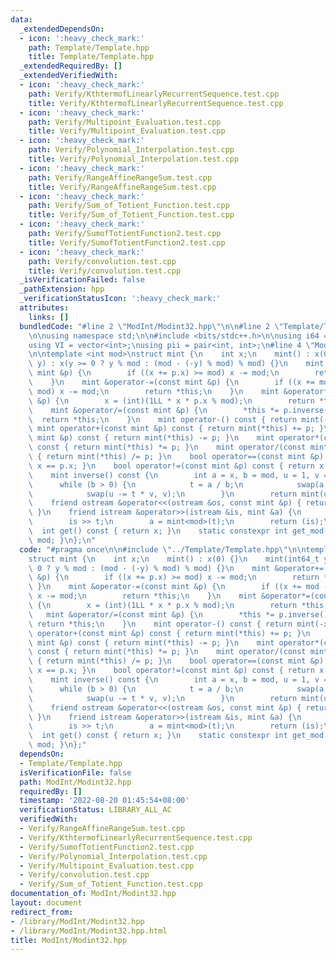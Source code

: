 ```yaml
---
data:
  _extendedDependsOn:
  - icon: ':heavy_check_mark:'
    path: Template/Template.hpp
    title: Template/Template.hpp
  _extendedRequiredBy: []
  _extendedVerifiedWith:
  - icon: ':heavy_check_mark:'
    path: Verify/KthtermofLinearlyRecurrentSequence.test.cpp
    title: Verify/KthtermofLinearlyRecurrentSequence.test.cpp
  - icon: ':heavy_check_mark:'
    path: Verify/Multipoint_Evaluation.test.cpp
    title: Verify/Multipoint_Evaluation.test.cpp
  - icon: ':heavy_check_mark:'
    path: Verify/Polynomial_Interpolation.test.cpp
    title: Verify/Polynomial_Interpolation.test.cpp
  - icon: ':heavy_check_mark:'
    path: Verify/RangeAffineRangeSum.test.cpp
    title: Verify/RangeAffineRangeSum.test.cpp
  - icon: ':heavy_check_mark:'
    path: Verify/Sum_of_Totient_Function.test.cpp
    title: Verify/Sum_of_Totient_Function.test.cpp
  - icon: ':heavy_check_mark:'
    path: Verify/SumofTotientFunction2.test.cpp
    title: Verify/SumofTotientFunction2.test.cpp
  - icon: ':heavy_check_mark:'
    path: Verify/convolution.test.cpp
    title: Verify/convolution.test.cpp
  _isVerificationFailed: false
  _pathExtension: hpp
  _verificationStatusIcon: ':heavy_check_mark:'
  attributes:
    links: []
  bundledCode: "#line 2 \"ModInt/Modint32.hpp\"\n\n#line 2 \"Template/Template.hpp\"\
    \n\nusing namespace std;\n\n#include <bits/stdc++.h>\n\nusing i64 = long long;\n\
    using VI = vector<int>;\nusing pii = pair<int, int>;\n#line 4 \"ModInt/Modint32.hpp\"\
    \n\ntemplate <int mod>\nstruct mint {\n    int x;\n    mint() : x(0) {}\n    mint(int64_t\
    \ y) : x(y >= 0 ? y % mod : (mod - (-y) % mod) % mod) {}\n    mint &operator+=(const\
    \ mint &p) {\n        if ((x += p.x) >= mod) x -= mod;\n        return *this;\n\
    \    }\n    mint &operator-=(const mint &p) {\n        if ((x += mod - p.x) >=\
    \ mod) x -= mod;\n        return *this;\n    }\n    mint &operator*=(const mint\
    \ &p) {\n        x = (int)(1LL * x * p.x % mod);\n        return *this;\n    }\n\
    \    mint &operator/=(const mint &p) {\n        *this *= p.inverse();\n      \
    \  return *this;\n    }\n    mint operator-() const { return mint(-x); }\n   \
    \ mint operator+(const mint &p) const { return mint(*this) += p; }\n    mint operator-(const\
    \ mint &p) const { return mint(*this) -= p; }\n    mint operator*(const mint &p)\
    \ const { return mint(*this) *= p; }\n    mint operator/(const mint &p) const\
    \ { return mint(*this) /= p; }\n    bool operator==(const mint &p) const { return\
    \ x == p.x; }\n    bool operator!=(const mint &p) const { return x != p.x; }\n\
    \    mint inverse() const {\n        int a = x, b = mod, u = 1, v = 0, t;\n  \
    \      while (b > 0) {\n            t = a / b;\n            swap(a -= t * b, b);\n\
    \            swap(u -= t * v, v);\n        }\n        return mint(u);\n    }\n\
    \    friend ostream &operator<<(ostream &os, const mint &p) { return os << p.x;\
    \ }\n    friend istream &operator>>(istream &is, mint &a) {\n        int64_t t;\n\
    \        is >> t;\n        a = mint<mod>(t);\n        return (is);\n    }\n  \
    \  int get() const { return x; }\n    static constexpr int get_mod() { return\
    \ mod; }\n};\n"
  code: "#pragma once\n\n#include \"../Template/Template.hpp\"\n\ntemplate <int mod>\n\
    struct mint {\n    int x;\n    mint() : x(0) {}\n    mint(int64_t y) : x(y >=\
    \ 0 ? y % mod : (mod - (-y) % mod) % mod) {}\n    mint &operator+=(const mint\
    \ &p) {\n        if ((x += p.x) >= mod) x -= mod;\n        return *this;\n   \
    \ }\n    mint &operator-=(const mint &p) {\n        if ((x += mod - p.x) >= mod)\
    \ x -= mod;\n        return *this;\n    }\n    mint &operator*=(const mint &p)\
    \ {\n        x = (int)(1LL * x * p.x % mod);\n        return *this;\n    }\n \
    \   mint &operator/=(const mint &p) {\n        *this *= p.inverse();\n       \
    \ return *this;\n    }\n    mint operator-() const { return mint(-x); }\n    mint\
    \ operator+(const mint &p) const { return mint(*this) += p; }\n    mint operator-(const\
    \ mint &p) const { return mint(*this) -= p; }\n    mint operator*(const mint &p)\
    \ const { return mint(*this) *= p; }\n    mint operator/(const mint &p) const\
    \ { return mint(*this) /= p; }\n    bool operator==(const mint &p) const { return\
    \ x == p.x; }\n    bool operator!=(const mint &p) const { return x != p.x; }\n\
    \    mint inverse() const {\n        int a = x, b = mod, u = 1, v = 0, t;\n  \
    \      while (b > 0) {\n            t = a / b;\n            swap(a -= t * b, b);\n\
    \            swap(u -= t * v, v);\n        }\n        return mint(u);\n    }\n\
    \    friend ostream &operator<<(ostream &os, const mint &p) { return os << p.x;\
    \ }\n    friend istream &operator>>(istream &is, mint &a) {\n        int64_t t;\n\
    \        is >> t;\n        a = mint<mod>(t);\n        return (is);\n    }\n  \
    \  int get() const { return x; }\n    static constexpr int get_mod() { return\
    \ mod; }\n};"
  dependsOn:
  - Template/Template.hpp
  isVerificationFile: false
  path: ModInt/Modint32.hpp
  requiredBy: []
  timestamp: '2022-08-20 01:45:54+08:00'
  verificationStatus: LIBRARY_ALL_AC
  verifiedWith:
  - Verify/RangeAffineRangeSum.test.cpp
  - Verify/KthtermofLinearlyRecurrentSequence.test.cpp
  - Verify/SumofTotientFunction2.test.cpp
  - Verify/Polynomial_Interpolation.test.cpp
  - Verify/Multipoint_Evaluation.test.cpp
  - Verify/convolution.test.cpp
  - Verify/Sum_of_Totient_Function.test.cpp
documentation_of: ModInt/Modint32.hpp
layout: document
redirect_from:
- /library/ModInt/Modint32.hpp
- /library/ModInt/Modint32.hpp.html
title: ModInt/Modint32.hpp
---
```

